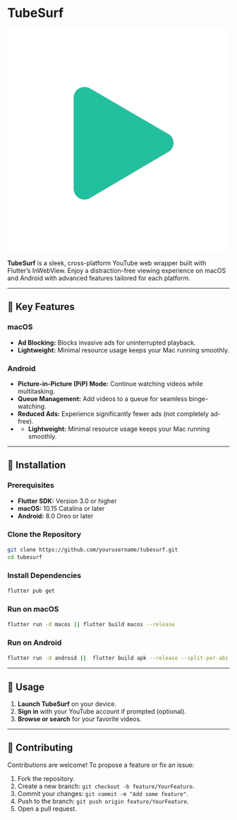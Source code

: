 # TubeSurf

![TubeSurf Logo](assets/icon.png)

**TubeSurf** is a sleek, cross-platform YouTube web wrapper built with Flutter’s InWebView. Enjoy a distraction-free viewing experience on macOS and Android with advanced features tailored for each platform.

---

## 🌟 Key Features

### macOS

* **Ad Blocking:** Blocks invasive ads for uninterrupted playback.
* **Lightweight:** Minimal resource usage keeps your Mac running smoothly.

### Android

* **Picture-in-Picture (PiP) Mode:** Continue watching videos while multitasking.
* **Queue Management:** Add videos to a queue for seamless binge-watching.
* **Reduced Ads:** Experience significantly fewer ads (not completely ad-free).
* * **Lightweight:** Minimal resource usage keeps your Mac running smoothly.

---

## 🚀 Installation

### Prerequisites

* **Flutter SDK:** Version 3.0 or higher
* **macOS:** 10.15 Catalina or later
* **Android:** 8.0 Oreo or later

### Clone the Repository

```bash
git clone https://github.com/yourusername/tubesurf.git
cd tubesurf
```

### Install Dependencies

```bash
flutter pub get
```

### Run on macOS

```bash
flutter run -d macos || flutter build macos --release
```

### Run on Android

```bash
flutter run -d android ||  flutter build apk --release --split-per-abi
```

---

## 🎯 Usage

1. **Launch TubeSurf** on your device.
2. **Sign in** with your YouTube account if prompted (optional).
3. **Browse or search** for your favorite videos.

---

## 🤝 Contributing

Contributions are welcome! To propose a feature or fix an issue:

1. Fork the repository.
2. Create a new branch: `git checkout -b feature/YourFeature`.
3. Commit your changes: `git commit -m "Add some feature"`.
4. Push to the branch: `git push origin feature/YourFeature`.
5. Open a pull request.




